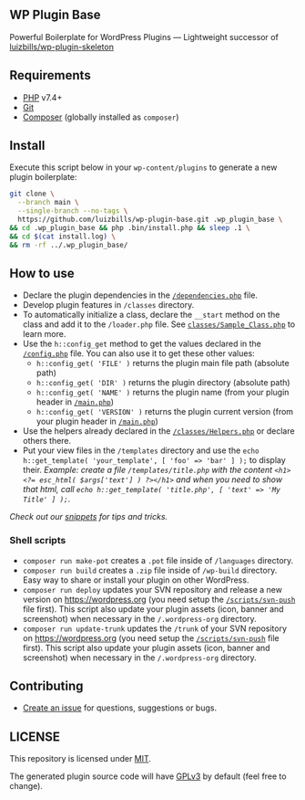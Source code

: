 ## WP Plugin Base

Powerful Boilerplate for WordPress Plugins ― Lightweight successor of [luizbills/wp-plugin-skeleton](https://github.com/luizbills/wp-plugin-skeleton)

## Requirements

- [PHP](http://php.net/) v7.4+
- [Git](https://git-scm.com/)
- [Composer](https://getcomposer.org/) (globally installed as `composer`)

## Install

Execute this script below in your `wp-content/plugins` to generate a new plugin boilerplate:

```bash
git clone \
  --branch main \
  --single-branch --no-tags \
  https://github.com/luizbills/wp-plugin-base.git .wp_plugin_base \
&& cd .wp_plugin_base && php .bin/install.php && sleep .1 \
&& cd $(cat install.log) \
&& rm -rf ../.wp_plugin_base/
```

## How to use

- Declare the plugin dependencies in the [`/dependencies.php`](/dependencies.php) file.
- Develop plugin features in `/classes` directory.
- To automatically initialize a class, declare the `__start` method on the class and add it to the `/loader.php` file. See [`classes/Sample_Class.php`](classes/Sample_Class.php) to learn more.
- Use the `h::config_get` method to get the values declared in the [`/config.php`](/config.php) file. You can also use it to get these other values:
    - `h::config_get( 'FILE' )` returns the plugin main file path (absolute path)
    - `h::config_get( 'DIR' )` returns the plugin directory (absolute path)
    - `h::config_get( 'NAME' )` returns the plugin name (from your plugin header in [`/main.php`](main.php#L3))
    - `h::config_get( 'VERSION' )` returns the plugin current version (from your plugin header in [`/main.php`](main.php#L5))
- Use the helpers already declared in the [`/classes/Helpers.php`](/classes/Helpers.php) or declare others there.
- Put your view files in the `/templates` directory and use the `echo h::get_template( 'your_template', [ 'foo' => 'bar' ] );` to display their. *Example: create a file `/templates/title.php` with the content `<h1><?= esc_html( $args['text'] ) ?></h1>` and when you need to show that html, call `echo h::get_template( 'title.php', [ 'text' => 'My Title' ] );`*.

*Check out our [snippets](/.snippets) for tips and tricks.*

### Shell scripts

- `composer run make-pot` creates a `.pot` file inside of `/languages` directory.
- `composer run build` creates a `.zip` file inside of `/wp-build` directory. Easy way to share or install your plugin on other WordPress.
- `composer run deploy` updates your SVN repository and release a new version on https://wordpress.org (you need setup the [`/scripts/svn-push`](/scripts/svn-push) file first). This script also update your plugin assets (icon, banner and screenshot) when necessary in the `/.wordpress-org` directory.
- `composer run update-trunk` updates the `/trunk` of your SVN repository on https://wordpress.org (you need setup the [`/scripts/svn-push`](/scripts/svn-push) file first). This script also update your plugin assets (icon, banner and screenshot) when necessary in the `/.wordpress-org` directory.

## Contributing

- [Create an issue](https://github.com/luizbills/wp-plugin-base/issues/new) for questions, suggestions or bugs.

## LICENSE

This repository is licensed under [MIT](https://choosealicense.com/licenses/mit/).

The generated plugin source code will have [GPLv3](/LICENSE) by default (feel free to change).
